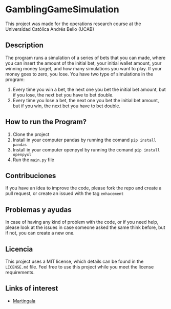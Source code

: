 # GamblingGameSimulation
This project was made for the operations research course at the Universidad Católica Andrés Bello (UCAB)

## Description
The program runs a simulation of a series of bets that you can made, where you can insert the amount of the initial bet, your initial wallet amount, your winning money target, and how many simulations you want to play. If your money goes to zero, you lose. You have two type of simulations in the program:

1. Every time you win a bet, the next one you bet the initial bet amount, but if you lose, the next bet you have to bet double.
2. Every time you lose a bet, the next one you bet the initial bet amount, but if you win, the next bet you have to bet double.


## How to run the Program?
1. Clone the project
2. Install in your computer pandas by running the comand `pip install pandas`
3. Install in your computer openpyxl by running the comand `pip install openpyxl`
4. Run the `main.py` file


## Contribuciones
If you have an idea to improve the code, please fork the repo and create a pull request, or create an issued with the tag `enhacement`

## Problemas y ayudas
In case of having any kind of problem with the code, or if you need help, please look at the issues in case someone asked the same think before, but if not, you can create a new one.

## Licencia
This project uses a MIT license, which details can be found in the `LICENSE.md` file. Feel free to use this project while you meet the license requirements.

## Links of interest
* [Martingala](https://economipedia.com/definiciones/martingala.html#:~:text=La%20martingala%20es%20una%20estrategia,busca%20recuperar%20el%20capital%20perdido)

